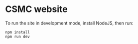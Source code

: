 # CSMC website

To run the site in development mode, install NodeJS, then run:

```
npm install
npm run dev
```
